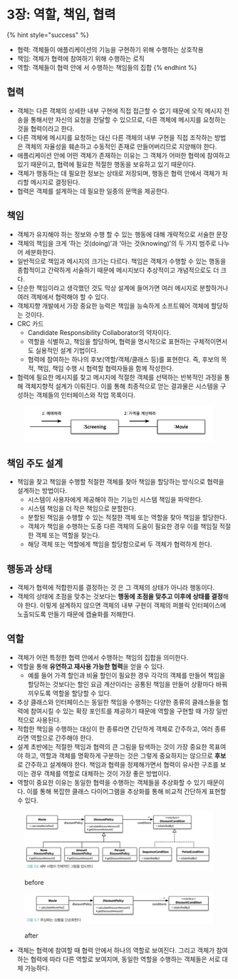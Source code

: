 # 3장: 역할, 책임, 협력

{% hint style="success" %}
* 협력: 객체들이 애플리케이션의 기능을 구현하기 위해 수행하는 상호작용
* 책임: 객체가 협력에 참여하기 위해 수행하는 로직
* 역할: 객체들이 협력 안에 서 수행하는 책임들의 집합
{% endhint %}

## 협력

* 객체는 다른 객체의 상세한 내부 구현에 직접 접근할 수 없기 때문에 오직 메시지 전송을 통해서만 자신의 요청을 전달할 수 있으므로, 다른 객체에 메시지를 요청하는 것을 협력이라고 한다.
* 다른 객체에 메시지를 요청하는 대신 다른 객체의 내부 구현을 직접 조작하는 방법은 객체의 자율성을 훼손하고 수동적인 존재로 만들어버리므로 지양해야 한다.
* 애플리케이션 안에 어떤 객체가 존재하는 이유는 그 객체가 어떠한 협력에 참여하고 있기 때문이고, 협력에 필요한 적절한 행동을 보유하고 있기 때문이다.
* 객체가 행동하는 데 필요한 정보는 상태로 저장되며, 행동은 협력 안에서 객체가 처리할 메시지로 결정된다.
* 협력은 객체를 설계하는 데 필요한 일종의 문맥을 제공한다.

## 책임

* 객체가 유지해야 하는 정보와 수행 할 수 있는 행동에 대해 개략적으로 서술한 문장
* 객체의 책임을 크게 ‘하는 것(doing)’과 ‘아는 것(knowing)’의 두 가지 범주로 나누어 세분화한다.
* 일반적으로 책임과 메시지의 크기는 다르다. 책임은 객체가 수행할 수 있는 행동을 종합적이고 간략하게 서술하기 때문에 메시지보다 추상적이고 개념적으로도 더 크다.
* 단순한 책임이라고 생각했던 것도 막상 설계에 들어가면 여러 메시지로 분할하거나 여러 객체에서 협력해야 할 수 있다.
* 객체지향 개발에서 가장 중요한 능력은 책임을 능숙하게 소프트웨어 객체에 할당하는 것이다.
* CRC 카드
  * Candidate Responsibility Collaborator의 약자이다.
  * 역할을 식별하고, 책임을 할당하며, 협력을 명시적으로 표현하는 구체적이면서도 실용적인 설계 기법이다.
  * 협력에 참여하는 하나의 후보(역할/객체/클래스 등)를 표현한다. 즉, 후보의 목적, 책임, 책임 수행 시 협력할 협력자들을 함께 작성한다.
* 협력에 필요한 메시지를 찾고 메시지에 적절한 객체를 선택하는 반복적인 과정을 통해 객체지향적 설계가 이뤄진다. 이를 통해 최종적으로 얻는 결과물은 시스템을 구성하는 객체들의 인터페이스와 작업 목록이다.

<figure><img src="../../.gitbook/assets/image (8) (1).png" alt=""><figcaption></figcaption></figure>

## 책임 주도 설계

* 책임을 찾고 책임을 수행할 적절한 객체를 찾아 책임을 할당하는 방식으로 협력을 설계하는 방법이다.
  * 시스템이 사용자에게 제공해야 하는 기능인 시스템 책임을 파악한다.
  * 시스템 책임을 더 작은 책임으로 분할한다.
  * 분할된 책임을 수행할 수 있는 적절한 객체 또는 역할을 찾아 책임을 할당한다.
  * 객체가 책임을 수행하는 도중 다른 객체의 도움이 필요한 경우 이를 책임질 적절한 객체 또는 역할을 찾는다.
  * 해당 객체 또는 역할에게 책임을 할당함으로써 두 객체가 협력하게 한다.

## 행동과 상태

* 객체가 협력에 적합한지를 결정하는 것 은 그 객체의 상태가 아니라 행동이다.
* 객체의 상태에 초점을 맞추는 것보다는 **행동에 초점을 맞추고 이후에 상태를 결정**해야 한다. 이렇게 설계하지 않으면 객체의 내부 구현이 객체의 퍼블릭 인터페이스에 노출되도록 만들기 때문에 캡슐화를 저해한다.

## 역할

* 객체가 어떤 특정한 협력 안에서 수행하는 책임의 집합을 의미한다.
* 역할을 통해 **유연하고 재사용 가능한 협력**을 얻을 수 있다.
  * 예를 들어 가격 할인과 비율 할인이 필요한 경우 각각의 객체를 만들어 책임을 할당하는 것보다는 할인 요금 계산이라는 공통된 책임을 만들어 상황마다 바꿔 끼우도록 역할을 할당할 수 있다.
* 추상 클래스와 인터페이스는 동일한 책임을 수행하는 다양한 종류의 클래스들을 협력에 참여시킬 수 있는 확장 포인트를 제공하기 때문에 역할을 구현할 때 가장 일반적으로 사용된다.
* 적합한 책임을 수행하는 대상이 한 종류라면 간단하게 객체로 간주하고, 여러 종류라면 역할으로 간주해야 한다.
* 설계 초반에는 적절한 책임과 협력의 큰 그림을 탐색하는 것이 가장 중요한 목표여야 하고, 역할과 객체를 명확하게 구분하는 것은 그렇게 중요하지는 않으므로 **후보**로 간주하고 설계해야 한다. 책임과 협력을 정제해가면서 협력이 유사한 구조를 보이는 경우 객체를 역할로 대체하는 것이 가장 좋은 방법이다.
* 역할이 중요한 이유는 동일한 협력을 수행하는 객체들을 추상화할 수 있기 때문이다. 이를 통해 복잡한 클래스 다이어그램을 추상화를 통해 비교적 간단하게 표현할 수 있다.

<figure><img src="../../.gitbook/assets/image (6) (1) (1).png" alt=""><figcaption><p>before</p></figcaption></figure>

<figure><img src="../../.gitbook/assets/image (7) (1).png" alt=""><figcaption><p>after</p></figcaption></figure>

* 객체는 협력에 참여할 때 협력 안에서 하나의 역할로 보여진다. 그리고 객체가 참여하는 협력에 따라 다른 역할로 보여지며, 동일한 역할을 수행하는 객체들은 서로 대체 가능하다.
